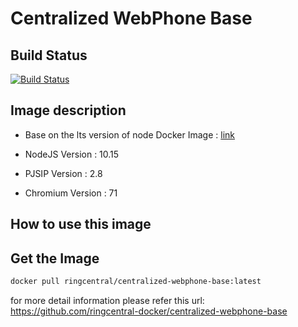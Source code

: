 # Centralized WebPhone Base

## Build Status

[![Build Status](https://travis-ci.org/ringcentral-docker/centralized-webphone-base.svg?branch=master)](https://travis-ci.org/ringcentral-docker/centralized-webphone-base)

## Image description

* Base on the lts version of node Docker Image : [link](https://hub.docker.com/_/node/)

* NodeJS Version : 10.15
* PJSIP Version : 2.8
* Chromium Version : 71

## How to use this image

## Get the Image

```bash
docker pull ringcentral/centralized-webphone-base:latest
```

for more detail information please refer this url:
<https://github.com/ringcentral-docker/centralized-webphone-base>